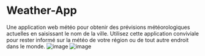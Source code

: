 # Weather-App
Une application web météo pour obtenir des prévisions météorologiques actuelles en saisissant le nom de la ville. Utilisez cette application conviviale pour rester informé sur la météo de votre région ou de tout autre endroit dans le monde.
![image](https://github.com/wajihZouinkhi/Weather-App/assets/123364329/fd3352b5-8774-4fc8-ba91-e1978cb000c1)
![image](https://github.com/wajihZouinkhi/Weather-App/assets/123364329/cbdf5837-dbae-4e09-8807-9714c51303f4)
